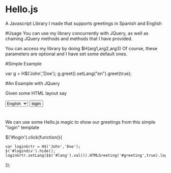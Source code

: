 # Hello.js

A Javascript Library I made that supports greetings in Spanish and English


#Usage
You can use my library concurrently with JQuery, as well as chaining JQuery methods and methods that I have provided.


You can access my library by doing
$H(arg1,arg2,arg3)
Of course, these parameters are optional and I have set some default ones.

#Simple Example

var g = H$('John','Doe');
g.greet().setLang("en").greet(true);

#An Example with JQuery

Given some HTML layout say
<div id = "logindiv">
    <select id = "lang">
        <option value = "en">English</option>
        <option value = "es">Spanish</option>
    </select>
<input type = "button" value = "login" id = "login">
</div>
<h1 id  = "greeting"></h1>


We can use some Hello.js magic to show our greetings from this simple "login" template

$('#login').click(function(){
    
    var loginGrtr = H$('John','Doe');
    $('#logindiv').hide();
    loginGrtr.setLang($$('#lang').val()).HTMLGreeting('#greeting',true).log();
    
});
